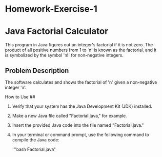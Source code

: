# Homework-Exercise-1

# Java Factorial Calculator
This program in Java figures out an integer's factorial if it is not zero. The product of all positive numbers from 1 to 'n' is known as the factorial, and it is symbolized by the symbol 'n!' for non-negative integers.

## Problem Description

The software calculates and shows the factorial of 'n' given a non-negative integer 'n'.

How to Use ##

1. Verify that your system has the Java Development Kit (JDK) installed.
2. Make a new Java file called "Factorial.java," for example.
3. Insert the provided Java code into the file named "Factorial.java."
4. In your terminal or command prompt, use the following command to compile the Java code:

   '''bash Factorial.java''
